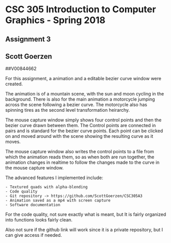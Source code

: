 # CSC 305 Introduction to Computer Graphics - Spring 2018

## Assignment 3

## Scott Goerzen
##V00844662

For this assignment, a animation and a editable bezier curve window were created.

The animation is of a mountain scene, with the sun and moon cycling in the background.
There is also for the main animation a motorcycle jumping across the scene following a 
bezier curve. The motorcycle also has spinning tires as the second level transformation
heirarchy. 

The mouse capture window simply shows four control points and then the bezier curve drawn 
between them. The Control points are connected in pairs and is standard for the bezier curve
points. Each point can be clicked on and moved around with the scene showing the resulting
curve as it moves. 

The mouse capture window also writes the control points to a file from which the animation
reads them, so as when both are run together, the animation changes in realtime to 
follow the changes made to the curve in the mouse capture window.

The advanced features I implemented include:

    - Textured quads with alpha-blending
    - Code quality
    - Git repository -> https://github.com/ScottGoerzen/CSC305A3
    - Animation saved as a mp4 with screen capture
    - Software documentation

For the code quality, not sure exactly what is meant, but It is fairly organized into functions
looks fairly clean.

Also not sure if the github link will work since it is a private repository, but I can
give access if needed.

